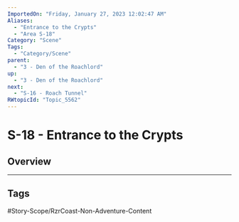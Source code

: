 ```yaml
---
ImportedOn: "Friday, January 27, 2023 12:02:47 AM"
Aliases:
  - "Entrance to the Crypts"
  - "Area S-18"
Category: "Scene"
Tags:
  - "Category/Scene"
parent:
  - "3 - Den of the Roachlord"
up:
  - "3 - Den of the Roachlord"
next:
  - "S-16 - Roach Tunnel"
RWtopicId: "Topic_5562"
---
```

# S-18 - Entrance to the Crypts
## Overview

---
## Tags
#Story-Scope/RzrCoast-Non-Adventure-Content

